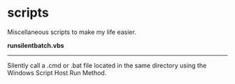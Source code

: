 # scripts

Miscellaneous scripts to make my life easier.


**runsilentbatch.vbs**
******************
Silently call a .cmd or .bat file located in the same directory using the Windows Script Host Run Method.
